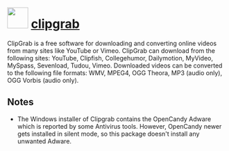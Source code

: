 ﻿# <img src="https://cdn.jsdelivr.net/gh/chocolatey/chocolatey-coreteampackages@edba4a5849ff756e767cba86641bea97ff5721fe/icons/clipgrab.png" width="48" height="48"/> [clipgrab](https://chocolatey.org/packages/clipgrab)


ClipGrab is a free software for downloading and converting online videos from many sites like YouTube or Vimeo. ClipGrab can download from the following sites: YouTube, Clipfish, Collegehumor, Dailymotion, MyVideo, MySpass, Sevenload, Tudou, Vimeo. Downloaded videos can be converted to the following file formats: WMV, MPEG4, OGG Theora, MP3 (audio only), OGG Vorbis (audio only).

## Notes

- The Windows installer of Clipgrab contains the OpenCandy Adware which is reported by some Antivirus tools. However, OpenCandy newer gets installed in silent mode, so this package doesn't install any unwanted Adware.

